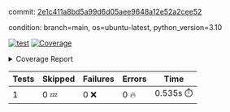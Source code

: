 commit: [2e1c411a8bd5a99d6d05aee9648a12e52a2cee52](https://github.com/rcmdnk/python-template/tree/2e1c411a8bd5a99d6d05aee9648a12e52a2cee52)

condition: branch=main, os=ubuntu-latest, python_version=3.10

[![test](https://github.com/rcmdnk/python-template/actions/workflows/dispatch.yml/badge.svg)](https://github.com/rcmdnk/python-template/actions/runs/4097515746)
<a href="https://github.com/rcmdnk/python-template/blob/undefined/README.md"><img alt="Coverage" src="https://img.shields.io/badge/Coverage-100%25-brightgreen.svg" /></a><details><summary>Coverage Report </summary><table><tr><th>File</th><th>Stmts</th><th>Miss</th><th>Cover</th></tr><tbody><tr><td><b>TOTAL</b></td><td><b>1</b></td><td><b>0</b></td><td><b>100%</b></td></tr></tbody></table></details>

| Tests | Skipped | Failures | Errors | Time |
| ----- | ------- | -------- | -------- | ------------------ |
| 1 | 0 :zzz: | 0 :x: | 0 :fire: | 0.535s :stopwatch: |

